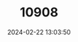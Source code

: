 ---
title: "10908"
category: "Forrestena delicata"
draft: false
date: 2024-02-22 13:03:50
languages:
  English: ["Mount Lewis Keeled Snail"]
---